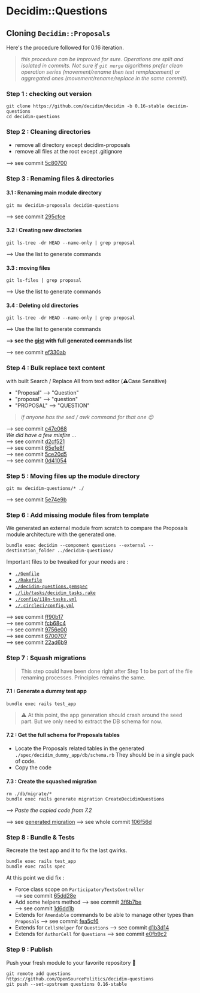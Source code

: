 # Decidim::Questions

## Cloning `Decidim::Proposals`
Here's the procedure followed for 0.16 iteration.

> _this procedure can be improved for sure. Operations are split and isolated in commits.  Not sure if `git merge` algorithms prefer clean operation series (movement/rename then text remplacement) or aggregated ones (movement/rename/replace in the same commit)._

### Step 1 : checking out version

```shell
git clone https://github.com/decidim/decidim -b 0.16-stable decidim-questions
cd decidim-questions
```

### Step 2 : Cleaning directories
- remove all directory except decidim-proposals
- remove all files at the root except .gitignore

--> see commit [5c80700](https://github.com/OpenSourcePolitics/decidim-questions/commit/5c807001953b7609fbae6cce2caa69177af4d003)

### Step 3 : Renaming files & directories

#### 3.1 : Renaming main module directory
```shell
git mv decidim-proposals decidim-questions
```
--> see commit [295cfce](https://github.com/OpenSourcePolitics/decidim-questions/commit/295cfce56768df379b2abc342c5e638df2a625d6)

#### 3.2 : Creating new directories
```shell
git ls-tree -dr HEAD --name-only | grep proposal
```
--> Use the list to generate commands
#### 3.3 : moving files
```shell
git ls-files | grep proposal
```
--> Use the list to generate commands
#### 3.4 : Deleting old directories
```shell
git ls-tree -dr HEAD --name-only | grep proposal
```
--> Use the list to generate commands

**--> see the [gist](https://gist.github.com/moustachu/5e37796f4c82858eef890bedca5b1884) with full generated commands list**

--> see commit [ef330ab](https://github.com/OpenSourcePolitics/decidim-questions/commit/ef330ab32fc79ad0b2c2ea0b2b9ea45c63048635)

### Step 4 : Bulk replace text content
with built Search / Replace All from text editor (⚠️Case Sensitive)
- "Proposal" --> "Question"
- "proposal" --> "question"
- "PROPOSAL" --> "QUESTION"

> _if anyone has the sed / awk command for that one :wink:_

--> see commit [c47e068](https://github.com/OpenSourcePolitics/decidim-questions/commit/c47e06804a08fdea0574cf92eea3b89ce13e9a7a)  
_We did have a few misfire ..._  
--> see commit [d2cf521](https://github.com/OpenSourcePolitics/decidim-questions/commit/d2cf521287a86ea94ddde53022a8443b1e4c654b)   
--> see commit [65e1e8f](https://github.com/OpenSourcePolitics/decidim-questions/commit/65e1e8fe14ab1ba7c538c3ac59fc217459e2e057)  
--> see commit [5ce20d5](https://github.com/OpenSourcePolitics/decidim-questions/commit/5ce20d5d091074fce4deb3d819ccd48714f4da4e)  
--> see commit [0d41054](https://github.com/OpenSourcePolitics/decidim-questions/commit/0d4105419bdabd4ef81402c44bc4584efbd78882)  

### Step 5 : Moving files up the module directory
```shell
git mv decidim-questions/* ./
```

--> see commit [5e74e9b](https://github.com/OpenSourcePolitics/decidim-questions/commit/5e74e9b9dd7baf96c5d1906f326880ca55392c70)

### Step 6 : Add missing module files from template

We generated an external module from scratch to compare the Proposals module architecture with the generated one.

```shell
bundle exec decidim --component questions --external --destination_folder ../decidim-questions/
```

Important files to be tweaked for your needs are :
- [`./Gemfile`](https://github.com/OpenSourcePolitics/decidim-questions/blob/6aab9f676f75cfbab765eaa465891ecab30a6803/Gemfile)
- [`./Rakefile`](https://github.com/OpenSourcePolitics/decidim-questions/blob/6aab9f676f75cfbab765eaa465891ecab30a6803/Rakefile)
- [`./decidim-questions.gemspec`](https://github.com/OpenSourcePolitics/decidim-questions/blob/6aab9f676f75cfbab765eaa465891ecab30a6803/decidim-questions.gemspec)
- [`./lib/tasks/decidim_tasks.rake`](https://github.com/OpenSourcePolitics/decidim-questions/blob/6aab9f676f75cfbab765eaa465891ecab30a6803/lib/tasks/decidim_tasks.rake)
- [`./config/i18n-tasks.yml`](https://github.com/OpenSourcePolitics/decidim-questions/blob/6aab9f676f75cfbab765eaa465891ecab30a6803/config/i18n-tasks.yml)
- [`./.circleci/config.yml`](https://github.com/OpenSourcePolitics/decidim-questions/blob/6aab9f676f75cfbab765eaa465891ecab30a6803/.circleci/config.yml)


--> see commit [ff90b17](https://github.com/OpenSourcePolitics/decidim-questions/commit/ff90b178be1c4628480013c07fc87bfc0e5cebc6)  
--> see commit [fcb68c4](https://github.com/OpenSourcePolitics/decidim-questions/commit/fcb68c4d1645e3d41597afd47253186746b977a9)  
--> see commit [9756e00](https://github.com/OpenSourcePolitics/decidim-questions/commit/9756e00bf0eb477638fb4055cce41ae04df1bdaf)  
--> see commit [6700707](https://github.com/OpenSourcePolitics/decidim-questions/commit/6700707b5e2f1d9fcc116555c7e922c4c20eab69)  
--> see commit [22ad6b9](https://github.com/OpenSourcePolitics/decidim-questions/commit/22ad6b9fd767794c0ca08b1b8e1d15672a14d661)  

### Step 7 : Squash migrations
> This step could have been done right after Step 1 to be part of the file renaming processes. Principles remains the same.

#### 7.1 : Generate a dummy test app
```shell
bundle exec rails test_app
```

> ⚠️ At this point, the app generation should crash around the seed part. But we only need to extract the DB schema for now.

#### 7.2 : Get the full schema for Proposals tables
- Locate the Proposals related tables in the generated `./spec/decidim_dummy_app/db/schema.rb` They should be in a single pack of code.  
- Copy the code

#### 7.3 : Create the squashed migration
```shell
rm ./db/migrate/*
bundle exec rails generate migration CreateDecidimQuestions
```

*--> Paste the copied code from 7.2*

--> see [generated migration](https://github.com/OpenSourcePolitics/decidim-questions/blob/106f56d5defe2d9f5d1a6bdd85d25b2ef9015c5e/db/migrate/20190108160127_create_decidim_questions.rb)
--> see whole commit [106f56d](https://github.com/OpenSourcePolitics/decidim-questions/commit/106f56d5defe2d9f5d1a6bdd85d25b2ef9015c5e)

### Step 8 : Bundle & Tests
Recreate the test app and it to fix the last qwirks.
```shell
bundle exec rails test_app
bundle exec rails spec
```

At this point we did fix :
- Force class scope on `ParticipatoryTextsController`  
--> see commit [65dd28e](https://github.com/OpenSourcePolitics/decidim-questions/commit/65dd28e8dddeec75265dee2f585af0ff9fe1279f)  
- Add some helpers method
--> see commit [3f6b7be](https://github.com/OpenSourcePolitics/decidim-questions/commit/3f6b7bef6319e9652b3ac1db87188abcb39c998f)  
--> see commit [1d6dd1b](https://github.com/OpenSourcePolitics/decidim-questions/commit/1d6dd1b94533910d9896cc418bc9b01d1ec3c116)
- Extends for `Amendable` commands to be able to manage other types than `Proposals`
--> see commit [fea5cf6](https://github.com/OpenSourcePolitics/decidim-questions/commit/fea5cf632be587ef85c91e8f485f183b871044fb)
- Extends for `CellsHelper` for `Questions`
--> see commit [d1b3d14](https://github.com/OpenSourcePolitics/decidim-questions/commit/d1b3d14b8b6064904836c621f05d59d9cafa1f3a)
- Extends for `AuthorCell` for `Questions`
--> see commit [e0fb9c2](https://github.com/OpenSourcePolitics/decidim-questions/commit/e0fb9c2c1c10f9afa6ffc6fc56160c88fbfab164)


### Step 9 : Publish

Push your fresh module to your favorite repository :rocket:

```shell
git remote add questions https://github.com/OpenSourcePolitics/decidim-questions
git push --set-upstream questions 0.16-stable
```

